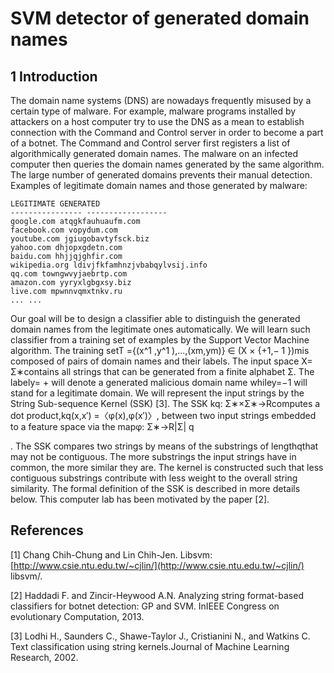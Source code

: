 # SVM detector of generated domain names

## 1 Introduction

The domain name systems (DNS) are nowadays frequently misused by a certain type of malware.
For example, malware programs installed by attackers on a host computer try to use the DNS
as a mean to establish connection with the Command and Control server in order to become
a part of a botnet. The Command and Control server first registers a list of algorithmically
generated domain names. The malware on an infected computer then queries the domain names
generated by the same algorithm. The large number of generated domains prevents their manual
detection. Examples of legitimate domain names and those generated by malware:

```
LEGITIMATE GENERATED
---------------- ------------------
google.com atqgkfauhuaufm.com
facebook.com vopydum.com
youtube.com jgiugobavtyfsck.biz
yahoo.com dhjopxgdetn.com
baidu.com hhjjqjghfir.com
wikipedia.org ldivjfkfamhnzjvbabqylvsij.info
qq.com towngwvyjaebrtp.com
amazon.com yyryxlgbgxsy.biz
live.com mpwnnvqmxtnkv.ru
... ...
```
Our goal will be to design a classifier able to distinguish the generated domain names from
the legitimate ones automatically. We will learn such classifier from a training set of examples
by the Support Vector Machine algorithm. The training setT ={(x^1 ,y^1 ),...,(xm,ym)} ∈
(X × {+1,− 1 })mis composed of pairs of domain names and their labels. The input space
X= Σ∗contains all strings that can be generated from a finite alphabet Σ. The labely= +
will denote a generated malicious domain name whiley=−1 will stand for a legitimate domain.
We will represent the input strings by the String Sub-sequence Kernel (SSK) [3]. The SSK
kq: Σ∗×Σ∗→Rcomputes a dot product,kq(x,x′) =〈φ(x),φ(x′)〉, between two input strings
embedded to a feature space via the mapφ: Σ∗→R|Σ|
q

. The SSK compares two strings by
means of the substrings of lengthqthat may not be contiguous. The more substrings the input
strings have in common, the more similar they are. The kernel is constructed such that less
contiguous substrings contribute with less weight to the overall string similarity. The formal
definition of the SSK is described in more details below.
This computer lab has been motivated by the paper [2].

## References

[1] Chang Chih-Chung and Lin Chih-Jen. Libsvm: [http://www.csie.ntu.edu.tw/~cjlin/](http://www.csie.ntu.edu.tw/~cjlin/)
libsvm/.

[2] Haddadi F. and Zincir-Heywood A.N. Analyzing string format-based classifiers for botnet
detection: GP and SVM. InIEEE Congress on evolutionary Computation, 2013.

[3] Lodhi H., Saunders C., Shawe-Taylor J., Cristianini N., and Watkins C. Text classification
using string kernels.Journal of Machine Learning Research, 2002.


